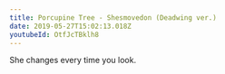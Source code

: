 ```yaml
---
title: Porcupine Tree - Shesmovedon (Deadwing ver.)
date: 2019-05-27T15:02:13.018Z
youtubeId: OtfJcTBklh8
---
```

She changes every time you look.
